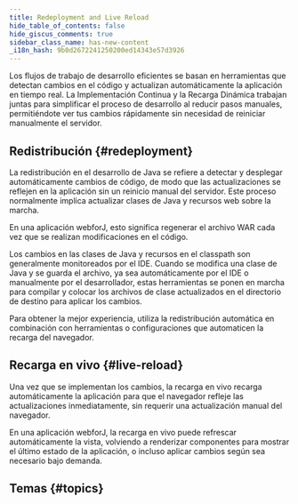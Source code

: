 ```yaml
---
title: Redeployment and Live Reload
hide_table_of_contents: false
hide_giscus_comments: true
sidebar_class_name: has-new-content
_i18n_hash: 9b0d2672241250200ed14343e57d3926
---
```

Los flujos de trabajo de desarrollo eficientes se basan en herramientas que detectan cambios en el código y actualizan automáticamente la aplicación en tiempo real. La Implementación Continua y la Recarga Dinámica trabajan juntas para simplificar el proceso de desarrollo al reducir pasos manuales, permitiéndote ver tus cambios rápidamente sin necesidad de reiniciar manualmente el servidor.

## Redistribución {#redeployment}

La redistribución en el desarrollo de Java se refiere a detectar y desplegar automáticamente cambios de código, de modo que las actualizaciones se reflejen en la aplicación sin un reinicio manual del servidor. Este proceso normalmente implica actualizar clases de Java y recursos web sobre la marcha.

En una aplicación webforJ, esto significa regenerar el archivo WAR cada vez que se realizan modificaciones en el código.

Los cambios en las clases de Java y recursos en el classpath son generalmente monitoreados por el IDE. Cuando se modifica una clase de Java y se guarda el archivo, ya sea automáticamente por el IDE o manualmente por el desarrollador, estas herramientas se ponen en marcha para compilar y colocar los archivos de clase actualizados en el directorio de destino para aplicar los cambios.

Para obtener la mejor experiencia, utiliza la redistribución automática en combinación con herramientas o configuraciones que automaticen la recarga del navegador.

## Recarga en vivo {#live-reload}

Una vez que se implementan los cambios, la recarga en vivo recarga automáticamente la aplicación para que el navegador refleje las actualizaciones inmediatamente, sin requerir una actualización manual del navegador.

En una aplicación webforJ, la recarga en vivo puede refrescar automáticamente la vista, volviendo a renderizar componentes para mostrar el último estado de la aplicación, o incluso aplicar cambios según sea necesario bajo demanda.

## Temas {#topics}

<DocCardList className="topics-section" />
